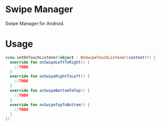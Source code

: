 # Swipe Manager
Swipe Manager for Android.

# Usage
```kotlin
view.setOnTouchListener(object : OnSwipeTouchListener(context!!) {
  override fun onSwipeLeftToRight() {
    //TODO
  }
  override fun onSwipeRightToLeft() {
    //TODO
  }
  override fun onSwipeBottomToTop() {
    //TODO
  }
  override fun onSwipeTopToBottom() {
    //TODO
  }
})
```        

